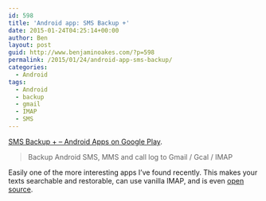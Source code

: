 ```yaml
---
id: 598
title: 'Android app: SMS Backup +'
date: 2015-01-24T04:25:14+00:00
author: Ben
layout: post
guid: http://www.benjaminoakes.com/?p=598
permalink: /2015/01/24/android-app-sms-backup/
categories:
  - Android
tags:
  - Android
  - backup
  - gmail
  - IMAP
  - SMS
---
```

[SMS Backup + &#8211; Android Apps on Google Play](https://play.google.com/store/apps/details?id=com.zegoggles.smssync&hl=en).

> Backup Android SMS, MMS and call log to Gmail / Gcal / IMAP

Easily one of the more interesting apps I&#8217;ve found recently. This makes your texts searchable and restorable, can use vanilla IMAP, and is even [open source](https://github.com/jberkel/sms-backup-plus).